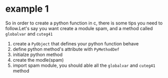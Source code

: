 # example 1

So in order to create a python function in c, there is some tips you need to follow.Let's say you want create a module spam, and a method called `globalvar` and `cuteg41`

1. create a `PyObject` that defines your python function behave
2. define python method's attribute with `PyMethodDef`
3. initialze python method
4. create the modle(spam)
5. import spam module, you should able all the `globalvar` and `cuteg41` method